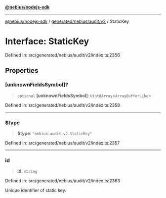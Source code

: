 [**@nebius/nodejs-sdk**](../../../../../README.md)

---

[@nebius/nodejs-sdk](../../../../../README.md) / [generated/nebius/audit/v2](../README.md) / StaticKey

# Interface: StaticKey

Defined in: src/generated/nebius/audit/v2/index.ts:2356

## Properties

### \[unknownFieldsSymbol\]?

> `optional` **\[unknownFieldsSymbol\]**: `Uint8Array`\<`ArrayBufferLike`\>

Defined in: src/generated/nebius/audit/v2/index.ts:2358

---

### $type

> **$type**: `"nebius.audit.v2.StaticKey"`

Defined in: src/generated/nebius/audit/v2/index.ts:2357

---

### id

> **id**: `string`

Defined in: src/generated/nebius/audit/v2/index.ts:2363

Unique identifier of static key.
